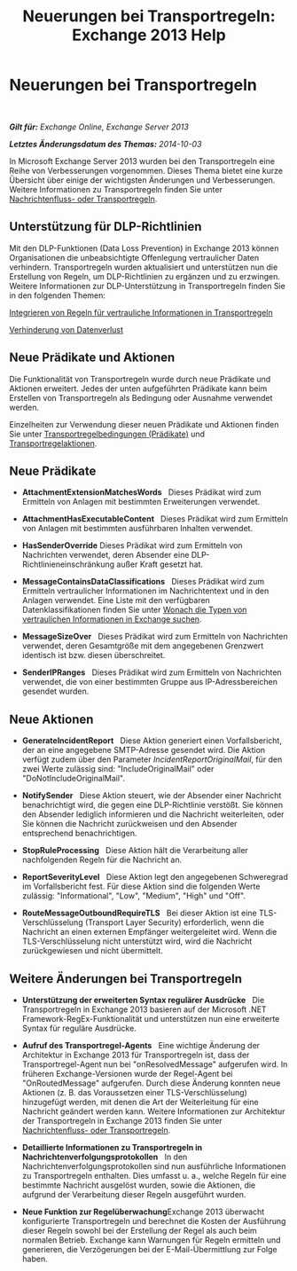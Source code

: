 ﻿---
title: 'Neuerungen bei Transportregeln: Exchange 2013 Help'
TOCTitle: Neuerungen bei Transportregeln
ms:assetid: 0c2fc0b5-3cd2-4d79-aa2b-0c7622ae15a8
ms:mtpsurl: https://technet.microsoft.com/de-de/library/JJ150483(v=EXCHG.150)
ms:contentKeyID: 50475002
ms.date: 04/24/2018
mtps_version: v=EXCHG.150
ms.translationtype: HT
---

# Neuerungen bei Transportregeln

 

_**Gilt für:** Exchange Online, Exchange Server 2013_

_**Letztes Änderungsdatum des Themas:** 2014-10-03_

In Microsoft Exchange Server 2013 wurden bei den Transportregeln eine Reihe von Verbesserungen vorgenommen. Dieses Thema bietet eine kurze Übersicht über einige der wichtigsten Änderungen und Verbesserungen. Weitere Informationen zu Transportregeln finden Sie unter [Nachrichtenfluss- oder Transportregeln](mail-flow-rules-transport-rules-in-exchange-2013-exchange-2013-help.md).

## Unterstützung für DLP-Richtlinien

Mit den DLP-Funktionen (Data Loss Prevention) in Exchange 2013 können Organisationen die unbeabsichtigte Offenlegung vertraulicher Daten verhindern. Transportregeln wurden aktualisiert und unterstützen nun die Erstellung von Regeln, um DLP-Richtlinien zu ergänzen und zu erzwingen. Weitere Informationen zur DLP-Unterstützung in Transportregeln finden Sie in den folgenden Themen:

[Integrieren von Regeln für vertrauliche Informationen in Transportregeln](https://technet.microsoft.com/de-de/library/JJ150583(v=EXCHG.150))

[Verhinderung von Datenverlust](https://technet.microsoft.com/de-de/library/JJ150527(v=EXCHG.150))

## Neue Prädikate und Aktionen

Die Funktionalität von Transportregeln wurde durch neue Prädikate und Aktionen erweitert. Jedes der unten aufgeführten Prädikate kann beim Erstellen von Transportregeln als Bedingung oder Ausnahme verwendet werden.

Einzelheiten zur Verwendung dieser neuen Prädikate und Aktionen finden Sie unter [Transportregelbedingungen (Prädikate)](mail-flow-rule-conditions-and-exceptions-predicates-in-exchange-2013-exchange-2013-help.md) und [Transportregelaktionen](mail-flow-rule-actions-in-exchange-2013-exchange-2013-help.md).

## Neue Prädikate

  -  **AttachmentExtensionMatchesWords**   Dieses Prädikat wird zum Ermitteln von Anlagen mit bestimmten Erweiterungen verwendet.

  -  **AttachmentHasExecutableContent**   Dieses Prädikat wird zum Ermitteln von Anlagen mit bestimmten ausführbaren Inhalten verwendet.

  -  **HasSenderOverride** Dieses Prädikat wird zum Ermitteln von Nachrichten verwendet, deren Absender eine DLP-Richtlinieneinschränkung außer Kraft gesetzt hat.

  -  **MessageContainsDataClassifications**   Dieses Prädikat wird zum Ermitteln vertraulicher Informationen im Nachrichtentext und in den Anlagen verwendet. Eine Liste mit den verfügbaren Datenklassifikationen finden Sie unter [Wonach die Typen von vertraulichen Informationen in Exchange suchen](what-the-sensitive-information-types-in-exchange-look-for-exchange-online-help.md).

  -  **MessageSizeOver**   Dieses Prädikat wird zum Ermitteln von Nachrichten verwendet, deren Gesamtgröße mit dem angegebenen Grenzwert identisch ist bzw. diesen überschreitet.

  -  **SenderIPRanges**   Dieses Prädikat wird zum Ermitteln von Nachrichten verwendet, die von einer bestimmten Gruppe aus IP-Adressbereichen gesendet wurden.

## Neue Aktionen

  -  **GenerateIncidentReport**   Diese Aktion generiert einen Vorfallsbericht, der an eine angegebene SMTP-Adresse gesendet wird. Die Aktion verfügt zudem über den Parameter *IncidentReportOriginalMail*, für den zwei Werte zulässig sind: "IncludeOriginalMail" oder "DoNotIncludeOriginalMail".

  -  **NotifySender**   Diese Aktion steuert, wie der Absender einer Nachricht benachrichtigt wird, die gegen eine DLP-Richtlinie verstößt. Sie können den Absender lediglich informieren und die Nachricht weiterleiten, oder Sie können die Nachricht zurückweisen und den Absender entsprechend benachrichtigen.

  -  **StopRuleProcessing**   Diese Aktion hält die Verarbeitung aller nachfolgenden Regeln für die Nachricht an.

  -  **ReportSeverityLevel**   Diese Aktion legt den angegebenen Schweregrad im Vorfallsbericht fest. Für diese Aktion sind die folgenden Werte zulässig: "Informational", "Low", "Medium", "High" und "Off".

  -  **RouteMessageOutboundRequireTLS**   Bei dieser Aktion ist eine TLS-Verschlüsselung (Transport Layer Security) erforderlich, wenn die Nachricht an einen externen Empfänger weitergeleitet wird. Wenn die TLS-Verschlüsselung nicht unterstützt wird, wird die Nachricht zurückgewiesen und nicht übermittelt.

## Weitere Änderungen bei Transportregeln

  - **Unterstützung der erweiterten Syntax regulärer Ausdrücke**   Die Transportregeln in Exchange 2013 basieren auf der Microsoft .NET Framework-RegEx-Funktionalität und unterstützen nun eine erweiterte Syntax für reguläre Ausdrücke.

  - **Aufruf des Transportregel-Agents**   Eine wichtige Änderung der Architektur in Exchange 2013 für Transportregeln ist, dass der Transportregel-Agent nun bei "onResolvedMessage" aufgerufen wird. In früheren Exchange-Versionen wurde der Regel-Agent bei "OnRoutedMessage" aufgerufen. Durch diese Änderung konnten neue Aktionen (z. B. das Voraussetzen einer TLS-Verschlüsselung) hinzugefügt werden, mit denen die Art der Weiterleitung für eine Nachricht geändert werden kann. Weitere Informationen zur Architektur der Transportregeln in Exchange 2013 finden Sie unter [Nachrichtenfluss- oder Transportregeln](mail-flow-rules-transport-rules-in-exchange-2013-exchange-2013-help.md).

  - **Detaillierte Informationen zu Transportregeln in Nachrichtenverfolgungsprotokollen**   In den Nachrichtenverfolgungsprotokollen sind nun ausführliche Informationen zu Transportregeln enthalten. Dies umfasst u. a., welche Regeln für eine bestimmte Nachricht ausgelöst wurden, sowie die Aktionen, die aufgrund der Verarbeitung dieser Regeln ausgeführt wurden.

  - **Neue Funktion zur Regelüberwachung**Exchange 2013 überwacht konfigurierte Transportregeln und berechnet die Kosten der Ausführung dieser Regeln sowohl bei der Erstellung der Regel als auch beim normalen Betrieb. Exchange kann Warnungen für Regeln ermitteln und generieren, die Verzögerungen bei der E-Mail-Übermittlung zur Folge haben.

